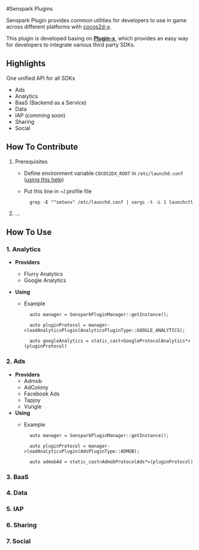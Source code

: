 #Senspark Plugins

Senspark Plugin provides common utilities for developers to use in game across different platforms with [cocos2d-x](https://github.com/cocos2d/cocos2d-x).

This plugin is developed basing on [__Plugin-x__](https://github.com/cocos2d-x/plugin-x), which provides an easy way for developers to integrate various third party SDKs.

## Highlights
One unified API for all SDKs

* Ads
* Analytics
* BaaS (Backend as a Service)
* Data
* IAP (comming soon)
* Sharing
* Social 

## How To Contribute

1. Prerequisites
	- Define environment variable `COCOS2DX_ROOT` in `/etc/launchd.conf` ([using this help](http://stackoverflow.com/questions/135688/setting-environment-variables-in-os-x/588442#588442))
	- Put this line in ~/.profile file
	
			grep -E "^setenv" /etc/launchd.conf | xargs -t -L 1 launchctl

2. ...


## How To Use
### 1. Analytics

- **Providers**
	- Flurry Analytics 
	- Google Analytics 

- **Using**
	- Example
			
			auto manager = SensparkPluginManager::getInstance();
			
			auto pluginProtocol = manager->loadAnalyticsPlugin(AnalyticsPluginType::GOOGLE_ANALYTICS);
		
			auto googleAnalytics = static_cast<GoogleProtocolAnalytics*>(pluginProtocol) 


### 2. Ads

- **Providers**
	- Admob
	- AdColony
	- Facebook Ads
	- Tapjoy
	- Vungle
- **Using**
	- Example
			
			auto manager = SensparkPluginManager::getInstance();
			
			auto pluginProtocol = manager->loadAnalyticsPlugin(AdsPluginType::ADMOB);
		
			auto admobAd = static_cast<AdmobProtocolAds*>(pluginProtocol) 

### 3. BaaS
### 4. Data
### 5. IAP
### 6. Sharing
### 7. Social